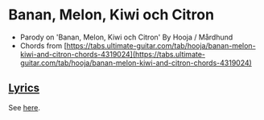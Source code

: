 # Banan, Melon, Kiwi och Citron

 * Parody on 'Banan, Melon, Kiwi och Citron' By Hooja / Mårdhund
 * Chords from [https://tabs.ultimate-guitar.com/tab/hooja/banan-melon-kiwi-and-citron-chords-4319024](https://tabs.ultimate-guitar.com/tab/hooja/banan-melon-kiwi-and-citron-chords-4319024)

## [Lyrics](xx_banan.txt)

See [here](xx_banan.txt).
